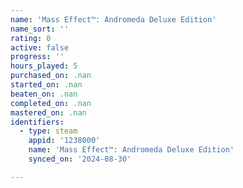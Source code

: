 ```yaml
---
name: 'Mass Effect™: Andromeda Deluxe Edition'
name_sort: ''
rating: 0
active: false
progress: ''
hours_played: 5
purchased_on: .nan
started_on: .nan
beaten_on: .nan
completed_on: .nan
mastered_on: .nan
identifiers:
  - type: steam
    appid: '1238000'
    name: 'Mass Effect™: Andromeda Deluxe Edition'
    synced_on: '2024-08-30'

---
```

